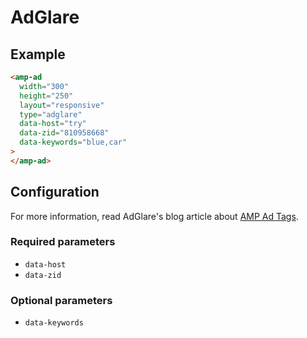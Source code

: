 <!---
Copyright 2019 The AMP HTML Authors. All Rights Reserved.

Licensed under the Apache License, Version 2.0 (the "License");
you may not use this file except in compliance with the License.
You may obtain a copy of the License at

      http://www.apache.org/licenses/LICENSE-2.0

Unless required by applicable law or agreed to in writing, software
distributed under the License is distributed on an "AS-IS" BASIS,
WITHOUT WARRANTIES OR CONDITIONS OF ANY KIND, either express or implied.
See the License for the specific language governing permissions and
limitations under the License.
-->

# AdGlare

## Example

```html
<amp-ad
  width="300"
  height="250"
  layout="responsive"
  type="adglare"
  data-host="try"
  data-zid="810958668"
  data-keywords="blue,car"
>
</amp-ad>
```

## Configuration

For more information, read AdGlare's blog article about [AMP Ad Tags](https://www.adglare.com/kb/51/amp-ad-server).

### Required parameters

-   `data-host`
-   `data-zid`

### Optional parameters

-   `data-keywords`
